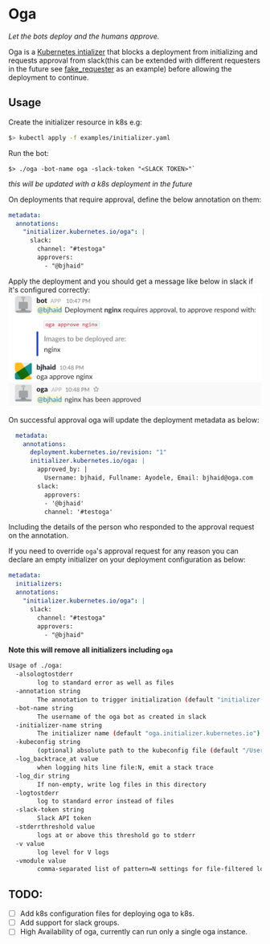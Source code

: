 # Oga

_Let the bots deploy and the humans approve._

Oga is a [Kubernetes
intializer](https://kubernetes.io/docs/admin/extensible-admission-controllers/#configure-initializers-on-the-fly)
that blocks a deployment from initializing and requests approval from
slack(this can be extended with different requesters in the future see
[fake_requester](initializer/fake_requester.go) as an example) before allowing
the deployment to continue.

## Usage

Create the initializer resource in k8s e.g:
```bash
$> kubectl apply -f examples/initializer.yaml
```

Run the bot:

```
$> ./oga -bot-name oga -slack-token "<SLACK TOKEN>"`
```

_this will be updated with a k8s deployment in the future_

On deployments that require approval, define the below annotation on them:

```yaml
metadata:
  annotations:
    "initializer.kubernetes.io/oga": |
      slack:
        channel: "#testoga"
        approvers:
          - "@bjhaid"
```

Apply the deployment and you should get a message like below in slack if it's
configured correctly:
![approval image](examples/approval_screenshot.png)

On successful approval oga will update the deployment metadata as below:

```yaml
  metadata:
    annotations:
      deployment.kubernetes.io/revision: "1"
      initializer.kubernetes.io/oga: |
        approved_by: |
          Username: bjhaid, Fullname: Ayodele, Email: bjhaid@oga.com
        slack:
          approvers:
          - '@bjhaid'
          channel: '#testoga'
```

Including the details of the person who responded to the approval request on the annotation.

If you need to override `oga`'s approval request for any reason you can declare
an empty initializer on your deployment configuration as below:

```yaml
metadata:
  initializers:
  annotations:
    "initializer.kubernetes.io/oga": |
      slack:
        channel: "#testoga"
        approvers:
          - "@bjhaid"
```

**Note this will remove all initializers including `oga`**

```bash
Usage of ./oga:
  -alsologtostderr
        log to standard error as well as files
  -annotation string
        The annotation to trigger initialization (default "initializer.kubernetes.io/oga")
  -bot-name string
        The username of the oga bot as created in slack
  -initializer-name string
        The initializer name (default "oga.initializer.kubernetes.io")
  -kubeconfig string
        (optional) absolute path to the kubeconfig file (default "/Users/bjhaid/.kube/config")
  -log_backtrace_at value
        when logging hits line file:N, emit a stack trace
  -log_dir string
        If non-empty, write log files in this directory
  -logtostderr
        log to standard error instead of files
  -slack-token string
        Slack API token
  -stderrthreshold value
        logs at or above this threshold go to stderr
  -v value
        log level for V logs
  -vmodule value
        comma-separated list of pattern=N settings for file-filtered logging
```

## TODO:
- [ ] Add k8s configuration files for deploying oga to k8s.
- [ ] Add support for slack groups.
- [ ] High Availability of oga, currently can run only a single oga instance.
